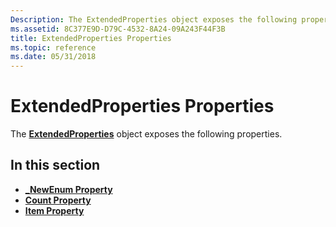 ```yaml
---
Description: The ExtendedProperties object exposes the following properties.
ms.assetid: 8C377E9D-D79C-4532-8A24-09A243F44F3B
title: ExtendedProperties Properties
ms.topic: reference
ms.date: 05/31/2018
---
```


# ExtendedProperties Properties

The [**ExtendedProperties**](extendedproperties.md) object exposes the following properties.

## In this section

-   [**\_NewEnum Property**](extendedproperties-newenum.md)
-   [**Count Property**](extendedproperties-count.md)
-   [**Item Property**](extendedproperties-item.md)

 

 



